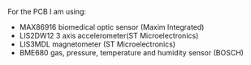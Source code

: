 For the PCB I am using:
- MAX86916 biomedical optic sensor (Maxim Integrated)
- LIS2DW12 3 axis accelerometer(ST Microelectronics)
- LIS3MDL magnetometer (ST Microelectronics)
- BME680 gas, pressure, temperature and humidity sensor (BOSCH)
